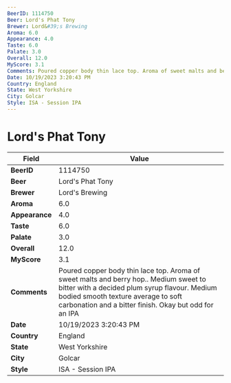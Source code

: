 ```yaml
---
BeerID: 1114750
Beer: Lord's Phat Tony
Brewer: Lord&#39;s Brewing
Aroma: 6.0
Appearance: 4.0
Taste: 6.0
Palate: 3.0
Overall: 12.0
MyScore: 3.1
Comments: Poured copper body thin lace top. Aroma of sweet malts and berry hop.. Medium sweet to bitter with a decided plum syrup flavour. Medium bodied smooth texture average to soft carbonation and a bitter finish. Okay but odd for an IPA
Date: 10/19/2023 3:20:43 PM
Country: England
State: West Yorkshire
City: Golcar
Style: ISA - Session IPA
---
```


# Lord's Phat Tony

| Field         | Value |
|---------------|-------|
| **BeerID** | 1114750 |
| **Beer** | Lord's Phat Tony |
| **Brewer** | Lord&#39;s Brewing |
| **Aroma** | 6.0 |
| **Appearance** | 4.0 |
| **Taste** | 6.0 |
| **Palate** | 3.0 |
| **Overall** | 12.0 |
| **MyScore** | 3.1 |
| **Comments** | Poured copper body thin lace top. Aroma of sweet malts and berry hop.. Medium sweet to bitter with a decided plum syrup flavour. Medium bodied smooth texture average to soft carbonation and a bitter finish. Okay but odd for an IPA  |
| **Date** | 10/19/2023 3:20:43 PM |
| **Country** | England |
| **State** | West Yorkshire |
| **City** | Golcar |
| **Style** | ISA - Session IPA |
